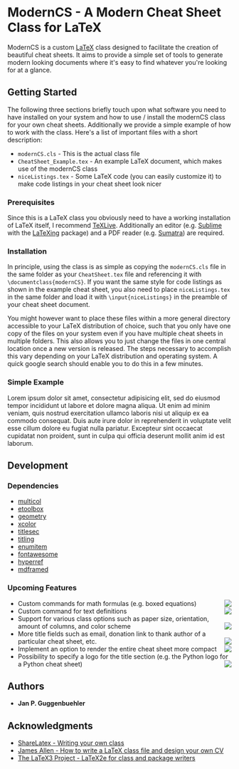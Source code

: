 # ModernCS - A Modern Cheat Sheet Class for LaTeX
ModernCS is a custom [LaTeX](https://en.wikipedia.org/wiki/LaTeX) class designed to facilitate the creation of beautiful cheat sheets. It aims to provide a simple set of tools to generate modern looking documents where it's easy to find whatever you're looking for at a glance.

## Getting Started

The following three sections briefly touch upon what software you need to have installed on your system and how to use / install the modernCS class for your own cheat sheets. Additionally we provide a simple example of how to work with the class. Here's a list of important files with a short description:
* `modernCS.cls` - This is the actual class file
* `CheatSheet_Example.tex` - An example LaTeX document, which makes use of the modernCS class
* `niceListings.tex` - Some LaTeX code (you can easily customize it) to make code listings in your cheat sheet look nicer

### Prerequisites

Since this is a LaTeX class you obviously need to have a working installation of LaTeX itself, I recommend [TeXLive](https://www.tug.org/texlive/). Additionally an editor (e.g. [Sublime](https://www.sublimetext.com/3) with the [LaTeXing](http://www.latexing.com/) package) and a PDF reader (e.g. [Sumatra](https://www.sumatrapdfreader.org/free-pdf-reader.html)) are required.

### Installation
In principle, using the class is as simple as copying the `modernCS.cls` file in the same folder as your `CheatSheet.tex` file and referencing it with `\documentclass{modernCS}`. If you want the same style for code listings as shown in the example cheat sheet, you also need to place `niceListings.tex` in the same folder and load it with `\input{niceListings}` in the preamble of your cheat sheet document.

You might however want to place these files within a more general directory accessible to your LaTeX distribution of choice, such that you only have one copy of the files on your system even if you have multiple cheat sheets in multiple folders. This also allows you to just change the files in one central location once a new version is released. The steps necessary to accomplish this vary depending on your LaTeX distribution and operating system. A quick google search should enable you to do this in a few minutes.

### Simple Example
Lorem ipsum dolor sit amet, consectetur adipisicing elit, sed do eiusmod
tempor incididunt ut labore et dolore magna aliqua. Ut enim ad minim veniam,
quis nostrud exercitation ullamco laboris nisi ut aliquip ex ea commodo
consequat. Duis aute irure dolor in reprehenderit in voluptate velit esse
cillum dolore eu fugiat nulla pariatur. Excepteur sint occaecat cupidatat non
proident, sunt in culpa qui officia deserunt mollit anim id est laborum.

## Development
### Dependencies
* [multicol](https://ctan.org/pkg/multicol?lang=en)
* [etoolbox](https://ctan.org/pkg/etoolbox?lang=en)
* [geometry](https://ctan.org/pkg/geometry?lang=en)
* [xcolor](https://ctan.org/pkg/xcolor?lang=en)
* [titlesec](https://ctan.org/pkg/titlesec?lang=en)
* [titling](https://ctan.org/pkg/titling?lang=en)
* [enumitem](https://ctan.org/pkg/enumitem?lang=en)
* [fontawesome](https://www.ctan.org/tex-archive/fonts/fontawesome)
* [hyperref](https://ctan.org/pkg/hyperref?lang=en)
* [mdframed](https://ctan.org/pkg/mdframed?lang=en)

### Upcoming Features
* Custom commands for math formulas (e.g. boxed equations) <img src="https://img.shields.io/badge/priority-high-brightgreen.svg" align="right">
* Custom command for text definitions <img src="https://img.shields.io/badge/priority-high-brightgreen.svg" align="right">
* Support for various class options such as paper size, orientation, amount of columns, and color scheme <img src="https://img.shields.io/badge/priority-medium-yellow.svg" align="right">
* More title fields such as email, donation link to thank author of a particular cheat sheet, etc. <img src="https://img.shields.io/badge/priority-medium-yellow.svg" align="right">
* Implement an option to render the entire cheat sheet more compact <img src="https://img.shields.io/badge/priority-low-red.svg" align="right">
* Possibility to specify a logo for the title section (e.g. the Python logo for a Python cheat sheet) <img src="https://img.shields.io/badge/priority-low-red.svg" align="right">

<!-- ## Contributing

Please read [CONTRIBUTING.md](https://gist.github.com/PurpleBooth/b24679402957c63ec426) for details on our code of conduct, and the process for submitting pull requests to us.

## Versioning

We use [SemVer](http://semver.org/) for versioning. For the versions available, see the [tags on this repository](https://github.com/your/project/tags).  -->

## Authors

* **Jan P. Guggenbuehler**

<!-- ## License

This project is licensed under the MIT License - see the [LICENSE.md](LICENSE.md) file for details -->

## Acknowledgments

* [ShareLatex - Writing your own class](https://www.sharelatex.com/learn/Writing_your_own_class)
* [James Allen - How to write a LaTeX class file and design your own CV](https://www.sharelatex.com/blog/2011/03/27/how-to-write-a-latex-class-file-and-design-your-own-cv.html)
* [The LaTeX3 Project - LaTeX2e for class and package writers](https://www.latex-project.org/help/documentation/clsguide.pdf)